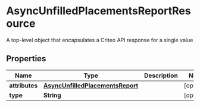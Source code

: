 

# AsyncUnfilledPlacementsReportResource

A top-level object that encapsulates a Criteo API response for a single value

## Properties

| Name | Type | Description | Notes |
|------------ | ------------- | ------------- | -------------|
|**attributes** | [**AsyncUnfilledPlacementsReport**](AsyncUnfilledPlacementsReport.md) |  |  [optional] |
|**type** | **String** |  |  [optional] |



